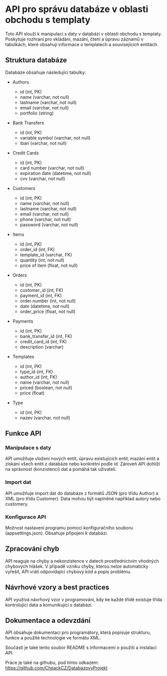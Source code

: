 # API pro správu databáze v oblasti obchodu s templaty
Toto API slouží k manipulaci s daty v databázi v oblasti obchodu s templaty. Poskytuje rozhraní pro vkládání, mazání, čtení a úpravu záznamů v tabulkách, které obsahují informace o templatech a souvisejících entitách. 

## Struktura databáze
Databáze obsahuje následující tabulky:

- Authors
  - id (int, PK)
  - name (varchar, not null)
  - lastname (varchar, not null)
  - email (varchar, not null)
  - portfolio (string)

- Bank Transfers
  - id (int, PK)
  - variable symbol (varchar, not null)
  - iban (varchar, not null)

- Credit Cards
  - id (int, PK)
  - card number (varchar, not null)
  - expiration date (datetime, not null)
  - cvv (varchar, not null)

- Customers
  - id (int, PK)
  - name (varchar, not null)
  - lastname (varchar, not null)
  - email (varchar, not null)
  - phone (varchar, not null)
  - password (varchar, not null)

- Items
  - id (int, PK)
  - order_id (int, FK)
  - template_id (varchar, FK)
  - quantity (int, not null)
  - price of item (float, not null)

- Orders
  - id (int, PK)
  - customer_id (int, FK)
  - payment_id (int, FK)
  - order number (int, not null)
  - date (datetime, not null)
  - order_price (float, not null)

- Payments
  - id (int, PK)
  - bank_transfer_id (int, FK)
  - credit_card_id (int, FK)
  - description (varchar)

- Templates
  - id (int, PK)
  - type_id (int, FK)
  - author_id (int, FK)
  - name (varchar, not null)
  - priced (boolean, not null)
  - price (float)

- Type
  - id (int, PK)
  - nazev (varchar, not null)

## Funkce API
### Manipulace s daty
API umožňuje vložení nových entit, úpravu existujících entit, mazání entit a získání všech entit z databáze nebo konkrétní podle id. Zároveň API dohlíží na správnost (konzistenci) dat a pomáhá tak uživateli.

### Import dat
API umožňuje import dat do databáze z formátů JSON (pro třidu Author) a XML (pro třídu Customer).
Data mohou být naplněné například autory nebo customery.

### Konfigurace API
Možnost nastavení programu pomocí konfiguračního souboru (appsettings.json). Obsahuje připojení k databázi.

## Zpracování chyb
API reaguje na chyby a nekonzistence v datech prostřednictvím vhodných chybových hlášek.
V případě vzniku chyby, kterou nelze automaticky vyřešit, API vrátí odpovídající chybový kód a popis problému.

## Návrhové vzory a best practices
API využívá návrhový vzor v programování, kdy ke každé třídě existuje třída kontrolující data a komunikující s databází.

## Dokumentace a odevzdání
API obsahuje dokumentaci pro programátory, která popisuje strukturu, funkce a použité technologie ve formátu XML.

Součástí je také tento soubor README s informacemi o použití a instalaci API.

Práce je také na githubu, pod tímto odkazem: https://github.com/CheackCZ/DatabazovyProjekt

